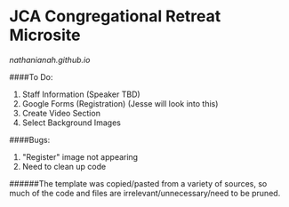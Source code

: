 # JCA Congregational Retreat Microsite
_nathanianah.github.io_

####To Do:
1. Staff Information (Speaker TBD)
2. Google Forms (Registration) (Jesse will look into this)
3. Create Video Section
4. Select Background Images

####Bugs:
1. "Register" image not appearing
2. Need to clean up code

######The template was copied/pasted from a variety of sources, so much of the code and files are irrelevant/unnecessary/need to be pruned.
